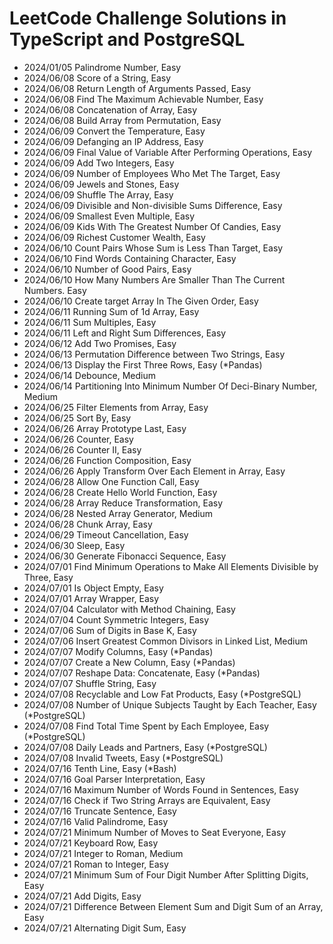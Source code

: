 # LeetCode Challenge Solutions in TypeScript and PostgreSQL

- 2024/01/05 Palindrome Number, Easy
- 2024/06/08 Score of a String, Easy
- 2024/06/08 Return Length of Arguments Passed, Easy
- 2024/06/08 Find The Maximum Achievable Number, Easy
- 2024/06/08 Concatenation of Array, Easy
- 2024/06/08 Build Array from Permutation, Easy
- 2024/06/09 Convert the Temperature, Easy
- 2024/06/09 Defanging an IP Address, Easy
- 2024/06/09 Final Value of Variable After Performing Operations, Easy
- 2024/06/09 Add Two Integers, Easy
- 2024/06/09 Number of Employees Who Met The Target, Easy
- 2024/06/09 Jewels and Stones, Easy
- 2024/06/09 Shuffle The Array, Easy
- 2024/06/09 Divisible and Non-divisible Sums Difference, Easy
- 2024/06/09 Smallest Even Multiple, Easy
- 2024/06/09 Kids With The Greatest Number Of Candies, Easy
- 2024/06/09 Richest Customer Wealth, Easy
- 2024/06/10 Count Pairs Whose Sum is Less Than Target, Easy
- 2024/06/10 Find Words Containing Character, Easy
- 2024/06/10 Number of Good Pairs, Easy
- 2024/06/10 How Many Numbers Are Smaller Than The Current Numbers. Easy
- 2024/06/10 Create target Array In The Given Order, Easy
- 2024/06/11 Running Sum of 1d Array, Easy
- 2024/06/11 Sum Multiples, Easy
- 2024/06/11 Left and Right Sum Differences, Easy
- 2024/06/12 Add Two Promises, Easy
- 2024/06/13 Permutation Difference between Two Strings, Easy
- 2024/06/13 Display the First Three Rows, Easy (*Pandas)
- 2024/06/14 Debounce, Medium
- 2024/06/14 Partitioning Into Minimum Number Of Deci-Binary Number, Medium
- 2024/06/25 Filter Elements from Array, Easy
- 2024/06/25 Sort By, Easy
- 2024/06/26 Array Prototype Last, Easy
- 2024/06/26 Counter, Easy
- 2024/06/26 Counter II, Easy
- 2024/06/26 Function Composition, Easy
- 2024/06/26 Apply Transform Over Each Element in Array, Easy
- 2024/06/28 Allow One Function Call, Easy
- 2024/06/28 Create Hello World Function, Easy
- 2024/06/28 Array Reduce Transformation, Easy
- 2024/06/28 Nested Array Generator, Medium
- 2024/06/28 Chunk Array, Easy
- 2024/06/29 Timeout Cancellation, Easy
- 2024/06/30 Sleep, Easy
- 2024/06/30 Generate Fibonacci Sequence, Easy
- 2024/07/01 Find Minimum Operations to Make All Elements Divisible by Three, Easy
- 2024/07/01 Is Object Empty, Easy
- 2024/07/01 Array Wrapper, Easy
- 2024/07/04 Calculator with Method Chaining, Easy
- 2024/07/04 Count Symmetric Integers, Easy
- 2024/07/06 Sum of Digits in Base K, Easy
- 2024/07/06 Insert Greatest Common Divisors in Linked List, Medium
- 2024/07/07 Modify Columns, Easy (*Pandas)
- 2024/07/07 Create a New Column, Easy (*Pandas)
- 2024/07/07 Reshape Data: Concatenate, Easy (*Pandas)
- 2024/07/07 Shuffle String, Easy
- 2024/07/08 Recyclable and Low Fat Products, Easy (*PostgreSQL)
- 2024/07/08 Number of Unique Subjects Taught by Each Teacher, Easy (*PostgreSQL)
- 2024/07/08 Find Total Time Spent by Each Employee, Easy (*PostgreSQL)
- 2024/07/08 Daily Leads and Partners, Easy (*PostgreSQL)
- 2024/07/08 Invalid Tweets, Easy (*PostgreSQL)
- 2024/07/16 Tenth Line, Easy (*Bash)
- 2024/07/16 Goal Parser Interpretation, Easy
- 2024/07/16 Maximum Number of Words Found in Sentences, Easy
- 2024/07/16 Check if Two String Arrays are Equivalent, Easy
- 2024/07/16 Truncate Sentence, Easy
- 2024/07/16 Valid Palindrome, Easy
- 2024/07/21 Minimum Number of Moves to Seat Everyone, Easy
- 2024/07/21 Keyboard Row, Easy
- 2024/07/21 Integer to Roman, Medium
- 2024/07/21 Roman to Integer, Easy
- 2024/07/21 Minimum Sum of Four Digit Number After Splitting Digits, Easy
- 2024/07/21 Add Digits, Easy
- 2024/07/21 Difference Between Element Sum and Digit Sum of an Array, Easy
- 2024/07/21 Alternating Digit Sum, Easy